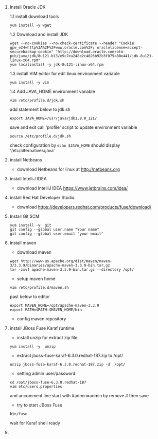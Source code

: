 1. install Oracle JDK

    1.1 install download tools
    ```shell
    yum install -y wget
    ```
        
    1.2 Download and install JDK
    
    ```shell
    wget --no-cookies --no-check-certificate --header "Cookie: gpw_e24=http%3A%2F%2Fwww.oracle.com%2F; oraclelicense=accept-securebackup-cookie" "http://download.oracle.com/otn-pub/java/jdk/8u121-b13/e9e7ea248e2c4826b92b3f075a80e441/jdk-8u121-linux-x64.rpm"
    yum localinstall -y jdk-8u121-linux-x64.rpm
    ```
    1.3 install VIM editor for edit linux environment variable
    
    ```shell
    yum install -y vim
    ```
    1.4 Add JAVA_HOME environment variable
    ```shell
    vim /etc/profile.d/jdk.sh
    ```
    add statement below to jdk.sh
    ```shell
    export JAVA_HOME=/usr/java/jdk1.8.0_121/
    ```
    save and exit
    call 'profile' script to update environment variable
    ```shell
    source /etc/profile.d/jdk.sh
    ```
    check configuration by ```echo $JAVA_HOME``` should display '/etc/alternatives/java'
    
2. install Netbeans
    * download Netbeans for linux at http://netbeans.org
3. install IntelliJ IDEA
    * download IntelliJ IDEA https://www.jetbrains.com/idea/
4. install Red Hat Developer Studio
    * download https://developers.redhat.com/products/fuse/download/
5. Install Git SCM
   ```shell
   yum install -y  git
   git config --global user.name "Your name"
   git config --global user.email "your email"
   ```
6. install maven 
    * download maven 
    ```
    wget http://www-us.apache.org/dist/maven/maven-3/3.3.9/binaries/apache-maven-3.3.9-bin.tar.gz
    tar -zxvf apache-maven-3.3.9-bin.tar.gz --directory /opt/
    ```
    * setup maven home
    ```
    vim /etc/profile.d/maven.sh
    ```
    past below to editor
    ```
    export MAVEN_HOME=/opt/apache-maven-3.3.9
    export PATH=$PATH:$MAVEN_HOME/bin
    ```
    * config maven repository
7. install JBoss Fuse Karaf runtime
    * install unzip for extract zip file
    ```shell
    yum install -y  unzip
    ```
    * extract jboss-fuse-karaf-6.3.0.redhat-187.zip to  /opt/
    ```shell
    unzip jboss-fuse-karaf-6.3.0.redhat-187.zip -d  /opt/
    ```
    * setting admin user/password
    ```shell
    cd /opt/jboss-fuse-6.3.0.redhat-187
    vim etc/users.properties
    ```
    and uncomment line start with #admin=admin by remove # then save
    * try to start JBoss Fuse
    ```shell
    bin/fuse
    ```
    wait for Karaf shell ready
8.  